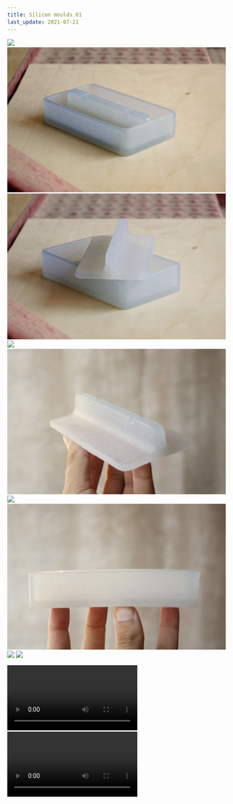 ```yaml
---
title: Silicon moulds 01
last_update: 2021-07-21
---
```


![](IMG_4802.jpg)
![](IMG_4807.jpg)
![](IMG_4808.jpg)
![](IMG_4812.jpg)
![](IMG_4815.jpg)
![](IMG_4821.jpg)
![](IMG_4824.jpg)
![](IMG_4811.jpg)
![](IMG_4857.jpg)

<video><source src="IMG_8211.mp4"></video>
<video><source src="IMG_8257.mp4"></video>
